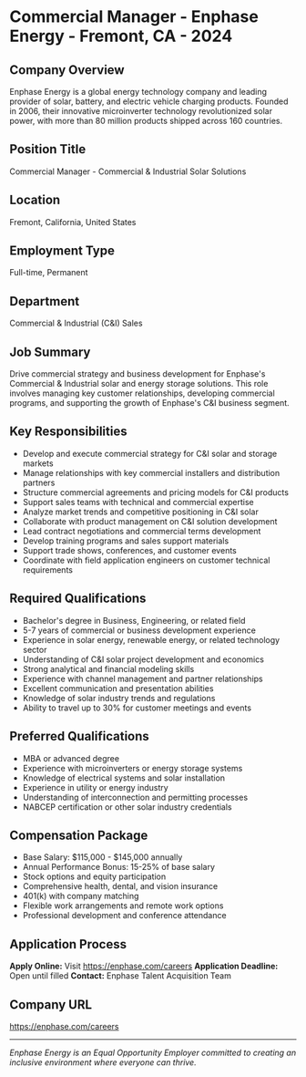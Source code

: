 # Commercial Manager - Enphase Energy - Fremont, CA - 2024

## Company Overview
Enphase Energy is a global energy technology company and leading provider of solar, battery, and electric vehicle charging products. Founded in 2006, their innovative microinverter technology revolutionized solar power, with more than 80 million products shipped across 160 countries.

## Position Title
Commercial Manager - Commercial & Industrial Solar Solutions

## Location
Fremont, California, United States

## Employment Type
Full-time, Permanent

## Department
Commercial & Industrial (C&I) Sales

## Job Summary
Drive commercial strategy and business development for Enphase's Commercial & Industrial solar and energy storage solutions. This role involves managing key customer relationships, developing commercial programs, and supporting the growth of Enphase's C&I business segment.

## Key Responsibilities
- Develop and execute commercial strategy for C&I solar and storage markets
- Manage relationships with key commercial installers and distribution partners
- Structure commercial agreements and pricing models for C&I products
- Support sales teams with technical and commercial expertise
- Analyze market trends and competitive positioning in C&I solar
- Collaborate with product management on C&I solution development
- Lead contract negotiations and commercial terms development
- Develop training programs and sales support materials
- Support trade shows, conferences, and customer events
- Coordinate with field application engineers on customer technical requirements

## Required Qualifications
- Bachelor's degree in Business, Engineering, or related field
- 5-7 years of commercial or business development experience
- Experience in solar energy, renewable energy, or related technology sector
- Understanding of C&I solar project development and economics
- Strong analytical and financial modeling skills
- Experience with channel management and partner relationships
- Excellent communication and presentation abilities
- Knowledge of solar industry trends and regulations
- Ability to travel up to 30% for customer meetings and events

## Preferred Qualifications
- MBA or advanced degree
- Experience with microinverters or energy storage systems
- Knowledge of electrical systems and solar installation
- Experience in utility or energy industry
- Understanding of interconnection and permitting processes
- NABCEP certification or other solar industry credentials

## Compensation Package
- Base Salary: $115,000 - $145,000 annually
- Annual Performance Bonus: 15-25% of base salary
- Stock options and equity participation
- Comprehensive health, dental, and vision insurance
- 401(k) with company matching
- Flexible work arrangements and remote work options
- Professional development and conference attendance

## Application Process
**Apply Online:** Visit https://enphase.com/careers
**Application Deadline:** Open until filled
**Contact:** Enphase Talent Acquisition Team

## Company URL
https://enphase.com/careers

---
*Enphase Energy is an Equal Opportunity Employer committed to creating an inclusive environment where everyone can thrive.*